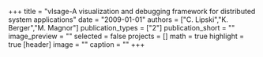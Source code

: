 +++
title = "vIsage-A visualization and debugging framework for distributed system applications"
date = "2009-01-01"
authors = ["C. Lipski","K. Berger","M. Magnor"]
publication_types = ["2"]
publication_short = ""
image_preview = ""
selected = false
projects = []
math = true
highlight = true
[header]
image = ""
caption = ""
+++

